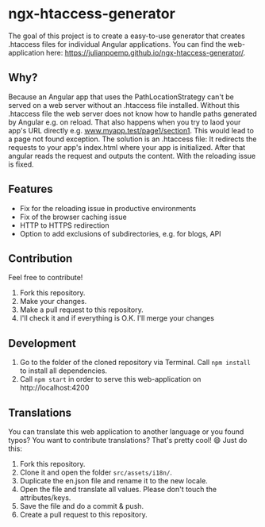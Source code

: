 # ngx-htaccess-generator

The goal of this project is to create a easy-to-use generator that creates .htaccess files for individual Angular applications. You can find the web-application here: https://julianpoemp.github.io/ngx-htaccess-generator/.

## Why?

Because an Angular app that uses the PathLocationStrategy can't be served on a web server without an .htaccess file installed. Without this .htaccess file the web server does not know how to handle paths generated by Angular e.g. on reload. That also happens when you try to laod your app's URL directly e.g. www.myapp.test/page1/section1. This would lead to a page not found exception.
The solution is an .htaccess file: It redirects the requests to your app's index.html where your app is initialized. After that angular reads the request and outputs the content. With the reloading issue is fixed.

## Features

- Fix for the reloading issue in productive environments
- Fix of the browser caching issue
- HTTP to HTTPS redirection
- Option to add exclusions of subdirectories, e.g. for blogs, API

## Contribution
Feel free to contribute!

1. Fork this repository.
2. Make your changes.
3. Make a pull request to this repository.
4. I'll check it and if everything is O.K. I'll merge your changes

## Development

1. Go to the folder of the cloned repository via Terminal. Call `npm install` to install all dependencies.
2. Call `npm start` in order to serve this web-application on http://localhost:4200

## Translations
You can translate this web application to another language or you found typos? You want to contribute translations? That's pretty cool! :smile: Just do this:

1. Fork this repository.
2. Clone it and open the folder `src/assets/i18n/`.
3. Duplicate the en.json file and rename it to the new locale.
4. Open the file and translate all values. Please don't touch the attributes/keys.
5. Save the file and do a commit & push.
6. Create a pull request to this repository.
